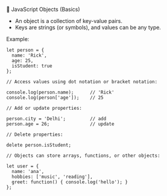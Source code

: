 
📘 JavaScript Objects (Basics)

- An object is a collection of key-value pairs.
- Keys are strings (or symbols), and values can be any type.

Example:
```run-js
let person = {
  name: 'Rick',
  age: 25,
  isStudent: true
};

// Access values using dot notation or bracket notation:

console.log(person.name);      // 'Rick'
console.log(person['age']);    // 25

// Add or update properties:

person.city = 'Delhi';         // add
person.age = 26;               // update

// Delete properties:

delete person.isStudent;

// Objects can store arrays, functions, or other objects:

let user = {
  name: 'ana',
  hobbies: ['music', 'reading'],
  greet: function() { console.log('hello'); }
}; 
```
